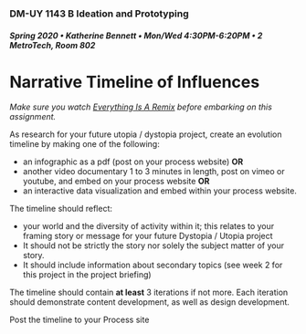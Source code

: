 ### DM-UY 1143 B Ideation and Prototyping
##### Spring 2020 • Katherine Bennett • Mon/Wed 4:30PM-6:20PM • 2 MetroTech, Room 802

# Narrative Timeline of Influences

*Make sure you watch <a href="http://everythingisaremix.info/watch-the-series" target="_blank">Everything Is A Remix</a> before embarking on this assignment.*

As research for your future utopia / dystopia project, create an evolution timeline by making one of the following:

*   an infographic as a pdf (post on your process website) **OR** 
*	another video documentary 1 to 3 minutes in length, post on vimeo or youtube, and embed on your process website **OR** 
*	an interactive data visualization and embed within your process website.

The timeline should reflect:
* your world and the diversity of activity within it; this relates to your framing story or message for your future Dystopia / Utopia project 
* It should not be strictly the story nor solely the subject matter of your story. 
* It should include information about secondary topics (see week 2 for this project in the project briefing) 

The timeline should contain **at least** 3 iterations if not more. Each iteration should demonstrate content development, as well as design development.

Post the timeline to your Process site
